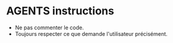 # AGENTS instructions

- Ne pas commenter le code.
- Toujours respecter ce que demande l'utilisateur précisément.
